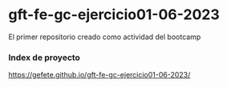 # gft-fe-gc-ejercicio01-06-2023
El primer repositorio creado como actividad del bootcamp

### Index de proyecto
https://gefete.github.io/gft-fe-gc-ejercicio01-06-2023/

